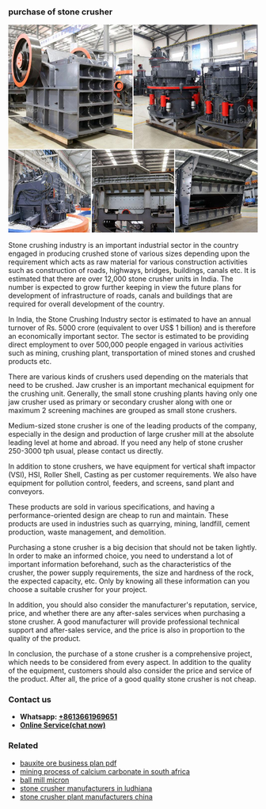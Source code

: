 <h3>purchase of stone crusher</h3><img src='1704856934.jpg' alt=''><p>Stone crushing industry is an important industrial sector in the country engaged in producing crushed stone of various sizes depending upon the requirement which acts as raw material for various construction activities such as construction of roads, highways, bridges, buildings, canals etc. It is estimated that there are over 12,000 stone crusher units in India. The number is expected to grow further keeping in view the future plans for development of infrastructure of roads, canals and buildings that are required for overall development of the country.</p><p>In India, the Stone Crushing Industry sector is estimated to have an annual turnover of Rs. 5000 crore (equivalent to over US$ 1 billion) and is therefore an economically important sector. The sector is estimated to be providing direct employment to over 500,000 people engaged in various activities such as mining, crushing plant, transportation of mined stones and crushed products etc.</p><p>There are various kinds of crushers used depending on the materials that need to be crushed. Jaw crusher is an important mechanical equipment for the crushing unit. Generally, the small stone crushing plants having only one jaw crusher used as primary or secondary crusher along with one or maximum 2 screening machines are grouped as small stone crushers.</p><p>Medium-sized stone crusher is one of the leading products of the company, especially in the design and production of large crusher mill at the absolute leading level at home and abroad. If you need any help of stone crusher 250-3000 tph usual, please contact us directly.</p><p>In addition to stone crushers, we have equipment for vertical shaft impactor (VSI), HSI, Roller Shell, Casting as per customer requirements. We also have equipment for pollution control, feeders, and screens, sand plant and conveyors.</p><p>These products are sold in various specifications, and having a performance-oriented design are cheap to run and maintain. These products are used in industries such as quarrying, mining, landfill, cement production, waste management, and demolition.</p><p>Purchasing a stone crusher is a big decision that should not be taken lightly. In order to make an informed choice, you need to understand a lot of important information beforehand, such as the characteristics of the crusher, the power supply requirements, the size and hardness of the rock, the expected capacity, etc. Only by knowing all these information can you choose a suitable crusher for your project.</p><p>In addition, you should also consider the manufacturer's reputation, service, price, and whether there are any after-sales services when purchasing a stone crusher. A good manufacturer will provide professional technical support and after-sales service, and the price is also in proportion to the quality of the product.</p><p>In conclusion, the purchase of a stone crusher is a comprehensive project, which needs to be considered from every aspect. In addition to the quality of the equipment, customers should also consider the price and service of the product. After all, the price of a good quality stone crusher is not cheap.</p><h3>Contact us</h3><ul><li><strong>Whatsapp:&nbsp;<a href="https://wa.me/8613661969651">+8613661969651</a></strong></li><li><a href="https://swt.shibang-china.com/?git&amp;zhl&amp;purchase of stone crusher"><strong>Online Service(chat now)</strong></a></li></ul><h3>Related</h3><ul><li><a href='bauxite ore business plan pdf.md'>bauxite ore business plan pdf</a></li><li><a href='mining process of calcium carbonate in south africa.md'>mining process of calcium carbonate in south africa</a></li><li><a href='ball mill micron.md'>ball mill micron</a></li><li><a href='stone crusher manufacturers in ludhiana.md'>stone crusher manufacturers in ludhiana</a></li><li><a href='stone crusher plant manufacturers china.md'>stone crusher plant manufacturers china</a></li></ul>